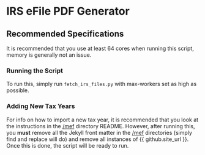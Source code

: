 # IRS eFile PDF Generator

## Recommended Specifications

It is recommended that you use at least 64 cores when running this script, memory is generally not an issue.

### Running the Script

To run this, simply run `fetch_irs_files.py` with max-workers set as high as possible.

### Adding New Tax Years

For info on how to import a new tax year, it is recommended that you look at the instructions in the [/mef](/mef) directory README. However, after running this, you **must** remove all the Jekyll front matter in the [/mef](/mef) directories (simply find and replace will do) and remove all instances of {{ github.site_url }}. Once this is done, the script will be ready to run.
